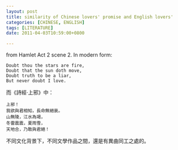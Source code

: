 ```yaml
---
layout: post
title: similarity of Chinese lovers' promise and English lovers'
categories: [CHINESE, ENGLISH]
tags: [LITERATURE]
date: 2011-04-03T10:59:00+0800

---
```


from Hamlet Act 2 scene 2. In modern form:  


    Doubt thou the stars are fire,
    Doubt that the sun doth move,
    Doubt truth to be a liar,
    But never doubt I love.

  
而《詩經·上邪》中：  


    上邪！
    我欲與君相知，長命無絕衰。
    山無陵，江水為竭，
    冬雷震震，夏雨雪，
    天地合，乃敢與君絕！

  
不同文化背景下，不同文學作品之間，還是有異曲同工之處的。